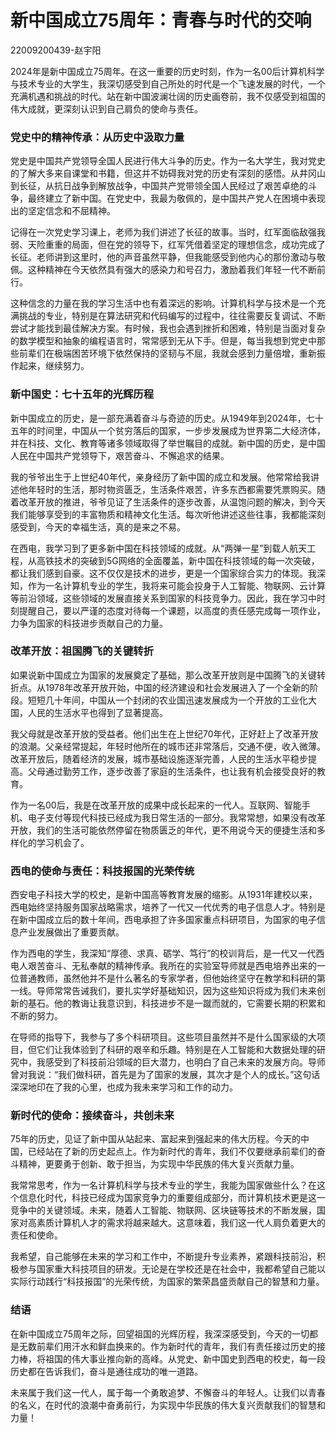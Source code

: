 # 新中国成立75周年：青春与时代的交响

22009200439-赵宇阳

2024年是新中国成立75周年。在这一重要的历史时刻，作为一名00后计算机科学与技术专业的大学生，我深切感受到自己所处的时代是一个飞速发展的时代，一个充满机遇和挑战的时代。站在新中国波澜壮阔的历史画卷前，我不仅感受到祖国的伟大成就，更深刻认识到自己肩负的使命与责任。

### 党史中的精神传承：从历史中汲取力量

党史是中国共产党领导全国人民进行伟大斗争的历史。作为一名大学生，我对党史的了解大多来自课堂和书籍，但这并不妨碍我对党的历史有深刻的感悟。从井冈山到长征，从抗日战争到解放战争，中国共产党带领全国人民经过了艰苦卓绝的斗争，最终建立了新中国。在党史中，我最为敬佩的，是中国共产党人在困境中表现出的坚定信念和不屈精神。

记得在一次党史学习课上，老师为我们讲述了长征的故事。当时，红军面临敌强我弱、天险重重的局面，但在党的领导下，红军凭借着坚定的理想信念，成功完成了长征。老师讲到这里时，他的声音虽然平静，但我能感受到他内心的那份激动与敬佩。这种精神在今天依然具有强大的感染力和号召力，激励着我们年轻一代不断前行。

这种信念的力量在我的学习生活中也有着深远的影响。计算机科学与技术是一个充满挑战的专业，特别是在算法研究和代码编写的过程中，往往需要反复调试、不断尝试才能找到最佳解决方案。有时候，我也会遇到挫折和困难，特别是当面对复杂的数学模型和抽象的编程语言时，常常感到无从下手。但是，每当我想到党史中那些前辈们在极端困苦环境下依然保持的坚韧与不屈，我就会感到力量倍增，重新振作起来，继续努力。

### 新中国史：七十五年的光辉历程

新中国成立的历史，是一部充满着奋斗与奇迹的历史。从1949年到2024年，七十五年的时间里，中国从一个贫穷落后的国家，一步步发展成为世界第二大经济体，并在科技、文化、教育等诸多领域取得了举世瞩目的成就。新中国的历史，是中国人民在中国共产党领导下，艰苦奋斗、不懈追求的结果。

我的爷爷出生于上世纪40年代，亲身经历了新中国的成立和发展。他常常给我讲述他年轻时的生活，那时物资匮乏，生活条件艰苦，许多东西都需要凭票购买。随着改革开放的推进，爷爷见证了生活条件的逐步改善，从温饱问题的解决，到今天我们能够享受到的丰富物质和精神文化生活。每次听他讲述这些往事，我都能深刻感受到，今天的幸福生活，真的是来之不易。

在西电，我学习到了更多新中国在科技领域的成就。从“两弹一星”到载人航天工程，从高铁技术的突破到5G网络的全面覆盖，新中国在科技领域的每一次突破，都让我们感到自豪。这不仅仅是技术的进步，更是一个国家综合实力的体现。我深知，作为一名计算机专业的学生，我将来可能会投身于人工智能、物联网、云计算等前沿领域，这些领域的发展直接关系到国家的科技竞争力。因此，我在学习中时刻提醒自己，要以严谨的态度对待每一个课题，以高度的责任感完成每一项作业，力争为国家的科技进步贡献自己的力量。

### 改革开放：祖国腾飞的关键转折

如果说新中国成立为国家的发展奠定了基础，那么改革开放则是中国腾飞的关键转折点。从1978年改革开放开始，中国的经济建设和社会发展进入了一个全新的阶段。短短几十年间，中国从一个封闭的农业国迅速发展成为一个开放的工业化大国，人民的生活水平也得到了显著提高。

我父母就是改革开放的受益者。他们出生在上世纪70年代，正好赶上了改革开放的浪潮。父亲经常提起，年轻时他所在的城市还非常落后，交通不便，收入微薄。改革开放后，随着经济的发展，城市基础设施逐渐完善，人民的生活水平稳步提高。父母通过勤劳工作，逐步改善了家庭的生活条件，也让我有机会接受良好的教育。

作为一名00后，我是在改革开放的成果中成长起来的一代人。互联网、智能手机、电子支付等现代科技已经成为我日常生活的一部分。我常常想，如果没有改革开放，我们的生活可能依然停留在物质匮乏的年代，更不用说今天的便捷生活和多样化的学习机会了。

### 西电的使命与责任：科技报国的光荣传统

西安电子科技大学的校史，是新中国高等教育发展的缩影。从1931年建校以来，西电始终坚持服务国家战略需求，培养了一代又一代优秀的电子信息人才。特别是在新中国成立后的数十年间，西电承担了许多国家重点科研项目，为国家的电子信息产业发展做出了重要贡献。

作为西电的学生，我深知“厚德、求真、砺学、笃行”的校训背后，是一代又一代西电人艰苦奋斗、无私奉献的精神传承。我所在的实验室导师就是西电培养出来的一位普通教师，虽然他并不是什么著名的专家学者，但他始终坚守在教学和科研的第一线。导师常常告诫我们，要扎实学好基础知识，因为这些知识将成为我们未来创新的基石。他的教诲让我意识到，科技进步不是一蹴而就的，它需要长期的积累和不断的努力。

在导师的指导下，我参与了多个科研项目。这些项目虽然并不是什么国家级的大项目，但它们让我体验到了科研的艰辛和乐趣。特别是在人工智能和大数据处理的研究中，我感受到了科技前沿领域的巨大潜力，也明白了自己未来的发展方向。导师曾对我说：“我们做科研，首先是为了国家的发展，其次才是个人的成长。”这句话深深地印在了我的心里，也成为我未来学习和工作的动力。

### 新时代的使命：接续奋斗，共创未来

75年的历史，见证了新中国从站起来、富起来到强起来的伟大历程。今天的中国，已经站在了新的历史起点上。作为新时代的青年，我们不仅要继承前辈们的奋斗精神，更要勇于创新、敢于担当，为实现中华民族的伟大复兴贡献力量。

我常常思考，作为一名计算机科学与技术专业的学生，我能为国家做些什么？在这个信息化时代，科技已经成为国家竞争力的重要组成部分，而计算机技术更是这一竞争中的关键领域。未来，随着人工智能、物联网、区块链等技术的不断发展，国家对高素质计算机人才的需求将越来越大。这意味着，我们这一代人肩负着更大的责任和使命。

我希望，自己能够在未来的学习和工作中，不断提升专业素养，紧跟科技前沿，积极参与国家重大科技项目的研发。无论是在学校还是在社会中，我都希望自己能以实际行动践行“科技报国”的光荣传统，为国家的繁荣昌盛贡献自己的智慧和力量。

### 结语

在新中国成立75周年之际，回望祖国的光辉历程，我深深感受到，今天的一切都是无数前辈们用汗水和鲜血换来的。作为新时代的青年，我们有责任接过历史的接力棒，将祖国的伟大事业推向新的高峰。从党史、新中国史到西电的校史，每一段历史都在告诉我们，奋斗是通往成功的唯一道路。

未来属于我们这一代人，属于每一个勇敢追梦、不懈奋斗的年轻人。让我们以青春的名义，在时代的浪潮中奋勇前行，为实现中华民族的伟大复兴贡献我们的智慧和力量！